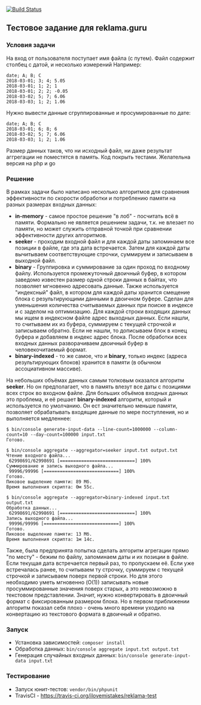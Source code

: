 [![Build Status](https://travis-ci.org/ilovemistakes/reklama-test.svg?branch=master)](https://travis-ci.org/ilovemistakes/reklama-test)

Тестовое задание для reklama.guru
---------------------------------

### Условия задачи ###
На вход от пользователя поступает имя файла (с путем).
Файл содержит столбец с датой, и несколько измерений
Например:
```
date; A; B; C
2018-03-01; 3; 4; 5.05
2018-03-01; 1; 2; 1
2018-03-01; 2; 2; -0.05
2018-03-02; 5; 7; 6.06
2018-03-03; 1; 2; 1.06
```
Нужно вывести данные сгруппированные и просумированные по дате:
```
date; A; B; C
2018-03-01; 6; 8; 6
2018-03-02; 5; 7; 6.06
2018-03-03; 1; 2; 1.06
```
Размер данных таков, что ни исходный файл, ни даже результат аггрегации не поместятся в память.
Код покрыть тестами.
Желательна версия на php и go

### Решение ###

В рамках задачи было написано несколько алгоритмов для сравнения эффективности по скорости обработки и потреблению памяти на разных размерах входных данных:

- **in-memory** - самое простое решение "в лоб" - посчитать всё в памяти. Формально не является решением задачи, т.к. не влезает по памяти, но может служить отправной точкой при сравнении эффективности других алгоритмов.
- **seeker** - проходим входной файл и для каждой даты запоминаем все позиции в файле, где эта дата встречается. Затем для каждой даты вычитываем соответствующие строчки, суммируем и записываем в выходной файл.
- **binary** -  Группировка и суммирование за один проход по входному файлу. Используется промежуточный двоичный буфер, в котором заведомо известен размер одной строки данных в байтах, что позволяет мгновенно адресовать данные. Также используется "индексный" файл, в котором для каждой даты хранится смещение блока с результирующими данными в двоичном буфере. Сделан для уменьшения количества считываемых данных при поиске в индексе и с заделом на оптимизацию.
Для каждой строки входящих данных мы ищем в индексном файле адрес выходных
данных. Если нашли, то считываем их из буфера, суммируем с текущей строчкой
и записываем обратно. Если не нашли, то дописываем блок в конец буфера и добавляем
в индекс адрес блока. После обработки всех входных данных разворачиваем
двоичный буфер в человекочитаемый формат.
- **binary-indexed** - то же самое, что и **binary**, только индекс (адреса результирующих блоков) хранится в памяти (в обычном ассоциативном массиве).

На небольших объёмах данных самым толковым оказался алгоритм **seeker**. Но он предполагает, что в память влезут все даты с позициями всех строк во входном файле. Для больших объёмов входных данных это проблема, и её решает **binary-indexed** алгоритм, который и используется по умолчанию. Он ест значительно меньше памяти, позволяет обрабатывать входящие данные по мере поступления, но и выполняется медленнее:

```
$ bin/console generate-input-data --line-count=1000000 --column-count=10 --day-count=100000 input.txt
Готово.
```

```
$ bin/console aggregate --aggregator=seeker input.txt output.txt
Чтение входного файла...
 62998691/62998691 [============================] 100%
Суммирование и запись выходного файла...
 99996/99996 [============================] 100%
Готово.
Пиковое выделение памяти: 89 Мб.
Время выполнения скрипта: 0м 55с.
```

```
$ bin/console aggregate --aggregator=binary-indexed input.txt output.txt
Обработка данных...
 62998691/62998691 [============================] 100%
Запись выходного файла...
 99996/99996 [============================] 100%
Готово.
Пиковое выделение памяти: 13 Мб.
Время выполнения скрипта: 1м 14с.
```

Также, была предпринята попытка сделать алгоритм агрегации прямо "по месту" - бежим по файлу, запоминаем даты и их позиции в файле. Если текущая дата встречается первый раз, то пропускаем её. Если уже встречалась ранее, то считываем ту строчку, суммируем с текущей строчкой и записываем поверх первой строки. Но для этого необходимо уметь мгновенно (O(1)) записывать новые просуммированные значения поверх старых, а это невозможно в текстовом представлении. Значит, нужно конвертировать в двоичный формат с фиксированным размером блока. Но в первом приближении алгоритм показал себя плохо - очень много времени уходило на конвертацию из текстового формата в двоичный и обратно.

### Запуск ###

* Установка зависимостей: `composer install`
* Обработка данных: `bin/console aggregate input.txt output.txt`
* Генерация случайных входных данных: `bin/console generate-input-data input.txt`

### Тестирование ###

* Запуск юнит-тестов: `vendor/bin/phpunit`
* TravisCI - https://travis-ci.org/ilovemistakes/reklama-test
